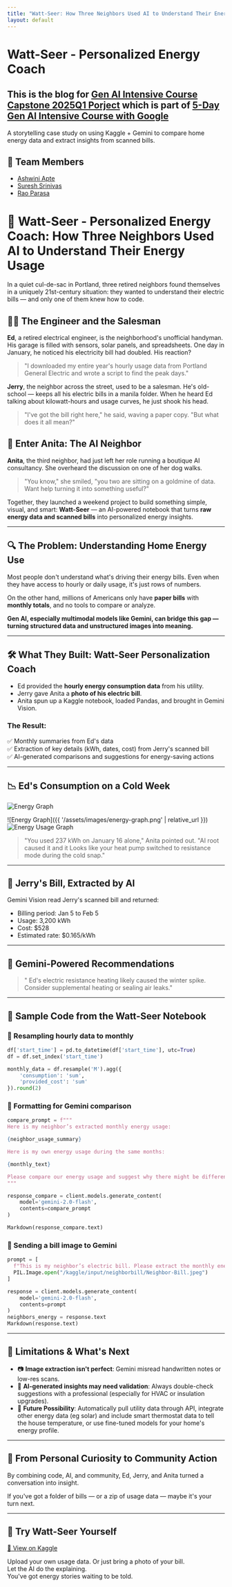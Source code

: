 ```yaml
---
title: "Watt-Seer: How Three Neighbors Used AI to Understand Their Energy Usage"
layout: default
---
```

# Watt-Seer - Personalized Energy Coach
## This is the blog for [Gen AI Intensive Course Capstone 2025Q1 Porject](https://www.kaggle.com/competitions/gen-ai-intensive-course-capstone-2025q1) which is part of [5-Day Gen AI Intensive Course with Google](https://rsvp.withgoogle.com/events/google-generative-ai-intensive_2025q1)

 A storytelling case study on using Kaggle + Gemini to compare home energy data and extract insights from scanned bills.

## 👥 Team Members

- [Ashwini Apte](https://www.kaggle.com/ashwiniapte)
- [Suresh Srinivas](https://www.kaggle.com/sureshsrinivas)
- [Rao Parasa](https://www.kaggle.com/raoparasa) 

# 
# 🔋 Watt-Seer - Personalized Energy Coach: How Three Neighbors Used AI to Understand Their Energy Usage

In a quiet cul-de-sac in Portland, three retired neighbors found themselves in a uniquely 21st-century situation: they wanted to understand their electric bills — and only one of them knew how to code.

## 👨‍🔧 The Engineer and the Salesman

**Ed**, a retired electrical engineer, is the neighborhood's unofficial handyman. His garage is filled with sensors, solar panels, and spreadsheets. One day in January, he noticed his electricity bill had doubled. His reaction?  
> "I downloaded my entire year's hourly usage data from Portland General Electric and wrote a script to find the peak days."

**Jerry**, the neighbor across the street, used to be a salesman. He's old-school — keeps all his electric bills in a manila folder. When he heard Ed talking about kilowatt-hours and usage curves, he just shook his head.  
> "I've got the bill right here," he said, waving a paper copy. "But what does it all mean?"

## 🤖 Enter Anita: The AI Neighbor

**Anita**, the third neighbor, had just left her role running a boutique AI consultancy. She overheard the discussion on one of her dog walks.  
> "You know," she smiled, "you two are sitting on a goldmine of data. Want help turning it into something useful?"

Together, they launched a weekend project to build something simple, visual, and smart: **Watt-Seer** — an AI-powered notebook that turns **raw energy data and scanned bills** into personalized energy insights.

---

## 🔍 The Problem: Understanding Home Energy Use

Most people don't understand what's driving their energy bills. Even when they have access to hourly or daily usage, it's just rows of numbers.

On the other hand, millions of Americans only have **paper bills** with **monthly totals**, and no tools to compare or analyze.

**Gen AI, especially multimodal models like Gemini, can bridge this gap — turning structured data and unstructured images into meaning.**

---

## 🛠️ What They Built: Watt-Seer Personalization Coach

- Ed provided the **hourly energy consumption data** from his utility.
- Jerry gave Anita a **photo of his electric bill**.
- Anita spun up a Kaggle notebook, loaded Pandas, and brought in Gemini Vision.

### The Result:

✅ Monthly summaries from Ed's data  
✅ Extraction of key details (kWh, dates, cost) from Jerry's scanned bill  
✅ AI-generated comparisons and suggestions for energy-saving actions

---

## 📉 Ed's Consumption on a Cold Week

![Energy Graph](https://suresh-srinivas.github.io/Watt-Seer-Blog-Gen-AI-Intensive-Course-Capstone-2025Q1/assets/images/energy-graph.png)


![Energy Graph]({{ '/assets/images/energy-graph.png' | relative_url }})
![Energy Usage Graph](assets/images/energy-graph.png)

> "You used 237 kWh on January 16 alone," Anita pointed out. "AI root caused it and it Looks like your heat pump switched to resistance mode during the cold snap."

---

## 🧾 Jerry's Bill, Extracted by AI

Gemini Vision read Jerry's scanned bill and returned:

- Billing period: Jan 5 to Feb 5  
- Usage: 3,200 kWh  
- Cost: $528  
- Estimated rate: $0.165/kWh

---

## 💬 Gemini-Powered Recommendations

> " Ed's electric resistance heating likely caused the winter spike. Consider supplemental heating or sealing air leaks."

---

## 🧪 Sample Code from the Watt-Seer Notebook

### 🔹 Resampling hourly data to monthly

```python
df['start_time'] = pd.to_datetime(df['start_time'], utc=True)
df = df.set_index('start_time')

monthly_data = df.resample('M').agg({
    'consumption': 'sum',
    'provided_cost': 'sum'
}).round(2)
```

### 🔹 Formatting for Gemini comparison

```python
compare_prompt = f"""
Here is my neighbor’s extracted monthly energy usage:

{neighbor_usage_summary}

Here is my own energy usage during the same months:

{monthly_text}

Please compare our energy usage and suggest why there might be differences. We both are in Portland, OR and are a two person household. Use a simple ratio of my usage/neighbors. Also mention whether the usage levels are typical for similar homes.
"""

response_compare = client.models.generate_content(
    model='gemini-2.0-flash',
    contents=compare_prompt
)

Markdown(response_compare.text)

```

### 🔹 Sending a bill image to Gemini

```python
prompt = [
  f"This is my neighbor’s electric bill. Please extract the monthly energy usage (in kWh) for all the months",
  PIL.Image.open("/kaggle/input/neighborbill/Neighbor-Bill.jpeg")
]

response = client.models.generate_content(
    model='gemini-2.0-flash',
    contents=prompt
)
neighbors_energy = response.text
Markdown(response.text)
```

---

## 🚧 Limitations & What's Next

- 📷 **Image extraction isn't perfect**: Gemini misread handwritten notes or low-res scans.
- 💬 **AI-generated insights may need validation**: Always double-check suggestions with a professional (especially for HVAC or insulation upgrades).
- 🔮 **Future Possibility**: Automatically pull utility data through API, integrate other energy data (eg solar) and include smart thermostat data to tell the house temperature, or use fine-tuned models for your home's energy profile.

---

## 🤝 From Personal Curiosity to Community Action

By combining code, AI, and community, Ed, Jerry, and Anita turned a conversation into insight.

If you've got a folder of bills — or a zip of usage data — maybe it's your turn next.

---

## 🔗 Try Watt-Seer Yourself


[🔗 View on Kaggle](https://www.kaggle.com/code/sureshsrinivas/watt-seer-personalized-energy-coach)  

Upload your own usage data. Or just bring a photo of your bill.  
Let the AI do the explaining.  
You've got energy stories waiting to be told.
